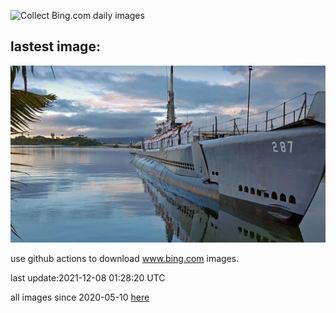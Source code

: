 ![Collect Bing.com daily images](https://github.com/counter2015/bing-daily-images/workflows/Collect%20Bing.com%20daily%20images/badge.svg)
## lastest image:
![](images/USSBowfin.jpg)

use github actions to download www.bing.com images.

last update:2021-12-08 01:28:20 UTC

all images since 2020-05-10 [here](https://github.com/counter2015/bing-daily-images/tree/master/images) 
